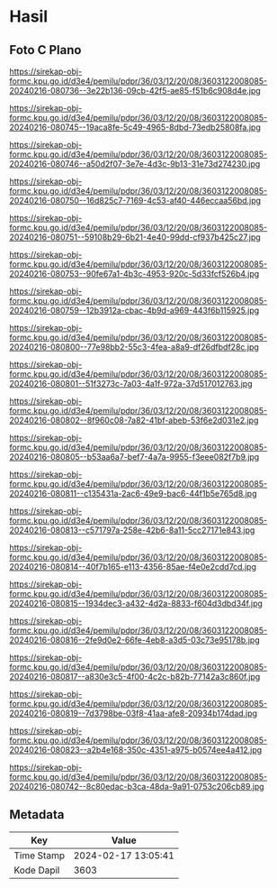 # Hasil

## Foto C Plano

https://sirekap-obj-formc.kpu.go.id/d3e4/pemilu/pdpr/36/03/12/20/08/3603122008085-20240216-080736--3e22b136-09cb-42f5-ae85-f51b6c908d4e.jpg

https://sirekap-obj-formc.kpu.go.id/d3e4/pemilu/pdpr/36/03/12/20/08/3603122008085-20240216-080745--19aca8fe-5c49-4965-8dbd-73edb25808fa.jpg

https://sirekap-obj-formc.kpu.go.id/d3e4/pemilu/pdpr/36/03/12/20/08/3603122008085-20240216-080746--a50d2f07-3e7e-4d3c-9b13-31e73d274230.jpg

https://sirekap-obj-formc.kpu.go.id/d3e4/pemilu/pdpr/36/03/12/20/08/3603122008085-20240216-080750--16d825c7-7169-4c53-af40-446eccaa56bd.jpg

https://sirekap-obj-formc.kpu.go.id/d3e4/pemilu/pdpr/36/03/12/20/08/3603122008085-20240216-080751--59108b29-6b21-4e40-99dd-cf937b425c27.jpg

https://sirekap-obj-formc.kpu.go.id/d3e4/pemilu/pdpr/36/03/12/20/08/3603122008085-20240216-080753--90fe67a1-4b3c-4953-920c-5d33fcf526b4.jpg

https://sirekap-obj-formc.kpu.go.id/d3e4/pemilu/pdpr/36/03/12/20/08/3603122008085-20240216-080759--12b3912a-cbac-4b9d-a969-443f6b115925.jpg

https://sirekap-obj-formc.kpu.go.id/d3e4/pemilu/pdpr/36/03/12/20/08/3603122008085-20240216-080800--77e98bb2-55c3-4fea-a8a9-df26dfbdf28c.jpg

https://sirekap-obj-formc.kpu.go.id/d3e4/pemilu/pdpr/36/03/12/20/08/3603122008085-20240216-080801--51f3273c-7a03-4a1f-972a-37d517012763.jpg

https://sirekap-obj-formc.kpu.go.id/d3e4/pemilu/pdpr/36/03/12/20/08/3603122008085-20240216-080802--8f960c08-7a82-41bf-abeb-53f6e2d031e2.jpg

https://sirekap-obj-formc.kpu.go.id/d3e4/pemilu/pdpr/36/03/12/20/08/3603122008085-20240216-080805--b53aa6a7-bef7-4a7a-9955-f3eee082f7b9.jpg

https://sirekap-obj-formc.kpu.go.id/d3e4/pemilu/pdpr/36/03/12/20/08/3603122008085-20240216-080811--c135431a-2ac6-49e9-bac6-44f1b5e765d8.jpg

https://sirekap-obj-formc.kpu.go.id/d3e4/pemilu/pdpr/36/03/12/20/08/3603122008085-20240216-080813--c571797a-258e-42b6-8a11-5cc27171e843.jpg

https://sirekap-obj-formc.kpu.go.id/d3e4/pemilu/pdpr/36/03/12/20/08/3603122008085-20240216-080814--40f7b165-e113-4356-85ae-f4e0e2cdd7cd.jpg

https://sirekap-obj-formc.kpu.go.id/d3e4/pemilu/pdpr/36/03/12/20/08/3603122008085-20240216-080815--1934dec3-a432-4d2a-8833-f604d3dbd34f.jpg

https://sirekap-obj-formc.kpu.go.id/d3e4/pemilu/pdpr/36/03/12/20/08/3603122008085-20240216-080816--2fe9d0e2-66fe-4eb8-a3d5-03c73e95178b.jpg

https://sirekap-obj-formc.kpu.go.id/d3e4/pemilu/pdpr/36/03/12/20/08/3603122008085-20240216-080817--a830e3c5-4f00-4c2c-b82b-77142a3c860f.jpg

https://sirekap-obj-formc.kpu.go.id/d3e4/pemilu/pdpr/36/03/12/20/08/3603122008085-20240216-080819--7d3798be-03f8-41aa-afe8-20934b174dad.jpg

https://sirekap-obj-formc.kpu.go.id/d3e4/pemilu/pdpr/36/03/12/20/08/3603122008085-20240216-080823--a2b4e168-350c-4351-a975-b0574ee4a412.jpg

https://sirekap-obj-formc.kpu.go.id/d3e4/pemilu/pdpr/36/03/12/20/08/3603122008085-20240216-080742--8c80edac-b3ca-48da-9a91-0753c206cb89.jpg


## Metadata

| Key        | Value               |
| ---------- | ------------------- |
| Time Stamp | 2024-02-17 13:05:41 |
| Kode Dapil | 3603                |



